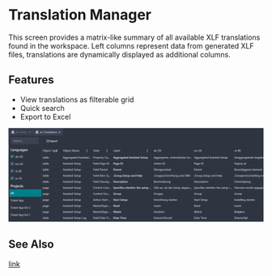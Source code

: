 # Translation Manager

This screen provides a matrix-like summary of all available XLF translations found in the workspace. Left columns represent data from generated XLF files, translations are dynamically displayed as additional columns.

## Features

-   View translations as filterable grid
-   Quick search
-   Export to Excel

![](https://raw.githubusercontent.com/dynasist/ALStudio/master/media/altranslations.png)

## See Also

[link](#link)